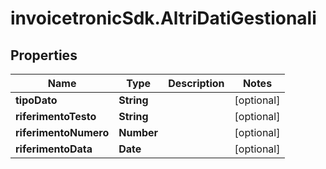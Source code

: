 # invoicetronicSdk.AltriDatiGestionali

## Properties

Name | Type | Description | Notes
------------ | ------------- | ------------- | -------------
**tipoDato** | **String** |  | [optional] 
**riferimentoTesto** | **String** |  | [optional] 
**riferimentoNumero** | **Number** |  | [optional] 
**riferimentoData** | **Date** |  | [optional] 


